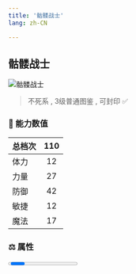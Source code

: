 ```yaml
---
title: '骷髅战士'
lang: zh-CN

---
```



## 骷髅战士

![骷髅战士](https://user-images.githubusercontent.com/78347270/115939441-13160200-a4d9-11eb-930a-50ec1213bb24.gif) 

> 不死系 , 3级普通图鉴<Card /> , 可封印 ✅ 


### 💪 能力数值

| 总档次       | 110            |
| :----------- |:-------------:|
| 体力      | 12   <Stars :number="1" />  |
| 力量      | 27   <Stars :number="2.5" />  |
| 防御      | 42  <Stars :number="4" />  | 
| 敏捷      | 12 <Stars :number="1" />  | 
| 魔法      | 17  <Stars :number="1.5" />   | 


### ⚖️ 属性


<Progress earth :number="3" />

<Progress water :number="0" />

<Progress fire :number="0" />

<Progress wind :number="7" />

### ✨ 技能栏 <Strong>9个</Strong>

- 攻击
- 防御

### 👶 1级出现点

- 无



